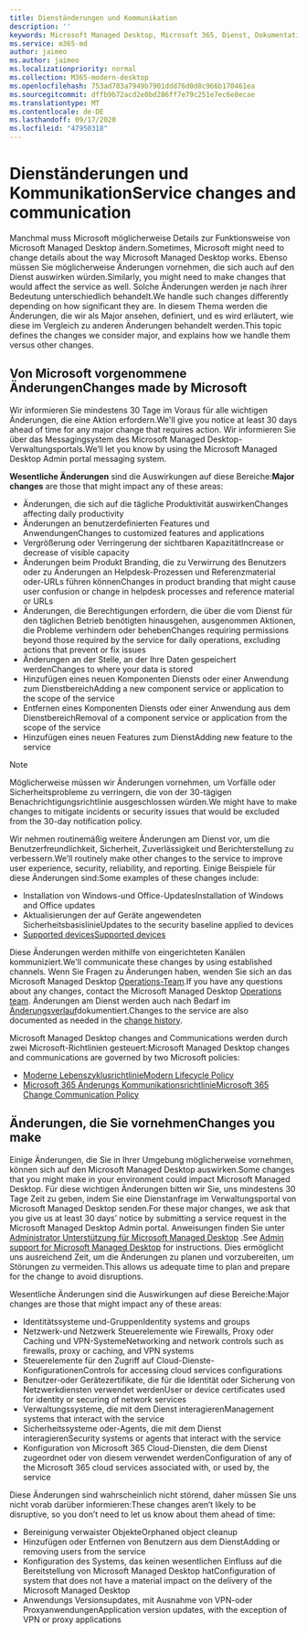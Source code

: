 ```yaml
---
title: Dienständerungen und Kommunikation
description: ''
keywords: Microsoft Managed Desktop, Microsoft 365, Dienst, Dokumentation
ms.service: m365-md
author: jaimeo
ms.author: jaimeo
ms.localizationpriority: normal
ms.collection: M365-modern-desktop
ms.openlocfilehash: 753ad703a7949b7901ddd76d0d8c966b170461ea
ms.sourcegitcommit: dffb9b72acd2e0bd286ff7e79c251e7ec6e8ecae
ms.translationtype: MT
ms.contentlocale: de-DE
ms.lasthandoff: 09/17/2020
ms.locfileid: "47950318"
---
```

# <a name="service-changes-and-communication"></a><span data-ttu-id="d3f75-103">Dienständerungen und Kommunikation</span><span class="sxs-lookup"><span data-stu-id="d3f75-103">Service changes and communication</span></span>

<span data-ttu-id="d3f75-104">Manchmal muss Microsoft möglicherweise Details zur Funktionsweise von Microsoft Managed Desktop ändern.</span><span class="sxs-lookup"><span data-stu-id="d3f75-104">Sometimes, Microsoft might need to change details about the way Microsoft Managed Desktop works.</span></span> <span data-ttu-id="d3f75-105">Ebenso müssen Sie möglicherweise Änderungen vornehmen, die sich auch auf den Dienst auswirken würden.</span><span class="sxs-lookup"><span data-stu-id="d3f75-105">Similarly, you might need to make changes that would affect the service as well.</span></span> <span data-ttu-id="d3f75-106">Solche Änderungen werden je nach ihrer Bedeutung unterschiedlich behandelt.</span><span class="sxs-lookup"><span data-stu-id="d3f75-106">We handle such changes differently depending on how significant they are.</span></span> <span data-ttu-id="d3f75-107">In diesem Thema werden die Änderungen, die wir als Major ansehen, definiert, und es wird erläutert, wie diese im Vergleich zu anderen Änderungen behandelt werden.</span><span class="sxs-lookup"><span data-stu-id="d3f75-107">This topic defines the changes we consider major, and explains how we handle them versus other changes.</span></span>



## <a name="changes-made-by-microsoft"></a><span data-ttu-id="d3f75-108">Von Microsoft vorgenommene Änderungen</span><span class="sxs-lookup"><span data-stu-id="d3f75-108">Changes made by Microsoft</span></span>

<span data-ttu-id="d3f75-109">Wir informieren Sie mindestens 30 Tage im Voraus für alle wichtigen Änderungen, die eine Aktion erfordern.</span><span class="sxs-lookup"><span data-stu-id="d3f75-109">We'll give you notice at least 30 days ahead of time for any major change that requires action.</span></span> <span data-ttu-id="d3f75-110">Wir informieren Sie über das Messagingsystem des Microsoft Managed Desktop-Verwaltungsportals.</span><span class="sxs-lookup"><span data-stu-id="d3f75-110">We’ll let you know by using the Microsoft Managed Desktop Admin portal messaging system.</span></span>

<span data-ttu-id="d3f75-111">**Wesentliche Änderungen** sind die Auswirkungen auf diese Bereiche:</span><span class="sxs-lookup"><span data-stu-id="d3f75-111">**Major changes** are those that might impact any of these areas:</span></span>
- <span data-ttu-id="d3f75-112">Änderungen, die sich auf die tägliche Produktivität auswirken</span><span class="sxs-lookup"><span data-stu-id="d3f75-112">Changes affecting daily productivity</span></span>
- <span data-ttu-id="d3f75-113">Änderungen an benutzerdefinierten Features und Anwendungen</span><span class="sxs-lookup"><span data-stu-id="d3f75-113">Changes to customized features and applications</span></span>
- <span data-ttu-id="d3f75-114">Vergrößerung oder Verringerung der sichtbaren Kapazität</span><span class="sxs-lookup"><span data-stu-id="d3f75-114">Increase or decrease of visible capacity</span></span>
- <span data-ttu-id="d3f75-115">Änderungen beim Produkt Branding, die zu Verwirrung des Benutzers oder zu Änderungen an Helpdesk-Prozessen und Referenzmaterial oder-URLs führen können</span><span class="sxs-lookup"><span data-stu-id="d3f75-115">Changes in product branding that might cause user confusion or change in helpdesk processes and reference material or URLs</span></span>
- <span data-ttu-id="d3f75-116">Änderungen, die Berechtigungen erfordern, die über die vom Dienst für den täglichen Betrieb benötigten hinausgehen, ausgenommen Aktionen, die Probleme verhindern oder beheben</span><span class="sxs-lookup"><span data-stu-id="d3f75-116">Changes requiring permissions beyond those required by the service for daily operations, excluding actions that prevent or fix issues</span></span>
- <span data-ttu-id="d3f75-117">Änderungen an der Stelle, an der Ihre Daten gespeichert werden</span><span class="sxs-lookup"><span data-stu-id="d3f75-117">Changes to where your data is stored</span></span>
- <span data-ttu-id="d3f75-118">Hinzufügen eines neuen Komponenten Diensts oder einer Anwendung zum Dienstbereich</span><span class="sxs-lookup"><span data-stu-id="d3f75-118">Adding a new component service or application to the scope of the service</span></span>
- <span data-ttu-id="d3f75-119">Entfernen eines Komponenten Diensts oder einer Anwendung aus dem Dienstbereich</span><span class="sxs-lookup"><span data-stu-id="d3f75-119">Removal of a component service or application from the scope of the service</span></span>
- <span data-ttu-id="d3f75-120">Hinzufügen eines neuen Features zum Dienst</span><span class="sxs-lookup"><span data-stu-id="d3f75-120">Adding new feature to the service</span></span>

> [!NOTE]
> <span data-ttu-id="d3f75-121">Möglicherweise müssen wir Änderungen vornehmen, um Vorfälle oder Sicherheitsprobleme zu verringern, die von der 30-tägigen Benachrichtigungsrichtlinie ausgeschlossen würden.</span><span class="sxs-lookup"><span data-stu-id="d3f75-121">We might have to make changes to mitigate incidents or security issues that would be excluded from the 30-day notification policy.</span></span>

<span data-ttu-id="d3f75-122">Wir nehmen routinemäßig weitere Änderungen am Dienst vor, um die Benutzerfreundlichkeit, Sicherheit, Zuverlässigkeit und Berichterstellung zu verbessern.</span><span class="sxs-lookup"><span data-stu-id="d3f75-122">We’ll routinely make other changes to the service to improve user experience, security, reliability, and reporting.</span></span> <span data-ttu-id="d3f75-123">Einige Beispiele für diese Änderungen sind:</span><span class="sxs-lookup"><span data-stu-id="d3f75-123">Some examples of these changes include:</span></span>

- <span data-ttu-id="d3f75-124">Installation von Windows-und Office-Updates</span><span class="sxs-lookup"><span data-stu-id="d3f75-124">Installation of Windows and Office updates</span></span>
- <span data-ttu-id="d3f75-125">Aktualisierungen der auf Geräte angewendeten Sicherheitsbasislinie</span><span class="sxs-lookup"><span data-stu-id="d3f75-125">Updates to the security baseline applied to devices</span></span>
- [<span data-ttu-id="d3f75-126">Supported devices</span><span class="sxs-lookup"><span data-stu-id="d3f75-126">Supported devices</span></span>](device-list.md)

<span data-ttu-id="d3f75-127">Diese Änderungen werden mithilfe von eingerichteten Kanälen kommuniziert.</span><span class="sxs-lookup"><span data-stu-id="d3f75-127">We'll communicate these changes by using established channels.</span></span> <span data-ttu-id="d3f75-128">Wenn Sie Fragen zu Änderungen haben, wenden Sie sich an das Microsoft Managed Desktop [Operations-Team](../working-with-managed-desktop/admin-support.md).</span><span class="sxs-lookup"><span data-stu-id="d3f75-128">If you have any questions about any changes, contact the Microsoft Managed Desktop [Operations team](../working-with-managed-desktop/admin-support.md).</span></span> <span data-ttu-id="d3f75-129">Änderungen am Dienst werden auch nach Bedarf im [Änderungsverlauf](../change-history-managed-desktop.md)dokumentiert.</span><span class="sxs-lookup"><span data-stu-id="d3f75-129">Changes to the service are also documented as needed in the [change history](../change-history-managed-desktop.md).</span></span>

<span data-ttu-id="d3f75-130">Microsoft Managed Desktop changes and Communications werden durch zwei Microsoft-Richtlinien gesteuert:</span><span class="sxs-lookup"><span data-stu-id="d3f75-130">Microsoft Managed Desktop changes and communications are governed by two Microsoft policies:</span></span>
- [<span data-ttu-id="d3f75-131">Moderne Lebenszyklusrichtlinie</span><span class="sxs-lookup"><span data-stu-id="d3f75-131">Modern Lifecycle Policy</span></span>](https://support.microsoft.com/help/30881/modern-lifecycle-policy)
- [<span data-ttu-id="d3f75-132">Microsoft 365 Änderungs Kommunikationsrichtlinie</span><span class="sxs-lookup"><span data-stu-id="d3f75-132">Microsoft 365 Change Communication Policy</span></span>](https://docs.microsoft.com/office365/admin/manage/message-center?redirectSourcePath=%252fen-us%252farticle%252fMessage-center-in-Office-365-38FB3333-BFCC-4340-A37B-DEDA509C2093&view=o365-worldwide)

## <a name="changes-you-make"></a><span data-ttu-id="d3f75-133">Änderungen, die Sie vornehmen</span><span class="sxs-lookup"><span data-stu-id="d3f75-133">Changes you make</span></span>

<span data-ttu-id="d3f75-134">Einige Änderungen, die Sie in Ihrer Umgebung möglicherweise vornehmen, können sich auf den Microsoft Managed Desktop auswirken.</span><span class="sxs-lookup"><span data-stu-id="d3f75-134">Some changes that you might make in your environment could impact Microsoft Managed Desktop.</span></span> <span data-ttu-id="d3f75-135">Für diese wichtigen Änderungen bitten wir Sie, uns mindestens 30 Tage Zeit zu geben, indem Sie eine Dienstanfrage im Verwaltungsportal von Microsoft Managed Desktop senden.</span><span class="sxs-lookup"><span data-stu-id="d3f75-135">For these major changes, we ask that you give us at least 30 days’ notice by submitting a service request in the Microsoft Managed Desktop Admin portal.</span></span> <span data-ttu-id="d3f75-136">Anweisungen finden Sie unter [Administrator Unterstützung für Microsoft Managed Desktop](../working-with-managed-desktop/admin-support.md) .</span><span class="sxs-lookup"><span data-stu-id="d3f75-136">See [Admin support for Microsoft Managed Desktop](../working-with-managed-desktop/admin-support.md) for instructions.</span></span> <span data-ttu-id="d3f75-137">Dies ermöglicht uns ausreichend Zeit, um die Änderungen zu planen und vorzubereiten, um Störungen zu vermeiden.</span><span class="sxs-lookup"><span data-stu-id="d3f75-137">This allows us adequate time to plan and prepare for the change to avoid disruptions.</span></span>

<span data-ttu-id="d3f75-138">Wesentliche Änderungen sind die Auswirkungen auf diese Bereiche:</span><span class="sxs-lookup"><span data-stu-id="d3f75-138">Major changes are those that might impact any of these areas:</span></span>

- <span data-ttu-id="d3f75-139">Identitätssysteme und-Gruppen</span><span class="sxs-lookup"><span data-stu-id="d3f75-139">Identity systems and groups</span></span>
- <span data-ttu-id="d3f75-140">Netzwerk-und Netzwerk Steuerelemente wie Firewalls, Proxy oder Caching und VPN-Systeme</span><span class="sxs-lookup"><span data-stu-id="d3f75-140">Networking and network controls such as firewalls, proxy or caching, and VPN systems</span></span>
- <span data-ttu-id="d3f75-141">Steuerelemente für den Zugriff auf Cloud-Dienste-Konfigurationen</span><span class="sxs-lookup"><span data-stu-id="d3f75-141">Controls for accessing cloud services configurations</span></span>
- <span data-ttu-id="d3f75-142">Benutzer-oder Gerätezertifikate, die für die Identität oder Sicherung von Netzwerkdiensten verwendet werden</span><span class="sxs-lookup"><span data-stu-id="d3f75-142">User or device certificates used for identity or securing of network services</span></span>
- <span data-ttu-id="d3f75-143">Verwaltungssysteme, die mit dem Dienst interagieren</span><span class="sxs-lookup"><span data-stu-id="d3f75-143">Management systems that interact with the service</span></span>
- <span data-ttu-id="d3f75-144">Sicherheitssysteme oder-Agents, die mit dem Dienst interagieren</span><span class="sxs-lookup"><span data-stu-id="d3f75-144">Security systems or agents that interact with the service</span></span>
- <span data-ttu-id="d3f75-145">Konfiguration von Microsoft 365 Cloud-Diensten, die dem Dienst zugeordnet oder von diesem verwendet werden</span><span class="sxs-lookup"><span data-stu-id="d3f75-145">Configuration of any of the Microsoft 365 cloud services associated with, or used by, the service</span></span>

<span data-ttu-id="d3f75-146">Diese Änderungen sind wahrscheinlich nicht störend, daher müssen Sie uns nicht vorab darüber informieren:</span><span class="sxs-lookup"><span data-stu-id="d3f75-146">These changes aren’t likely to be disruptive, so you don’t need to let us know about them ahead of time:</span></span>

- <span data-ttu-id="d3f75-147">Bereinigung verwaister Objekte</span><span class="sxs-lookup"><span data-stu-id="d3f75-147">Orphaned object cleanup</span></span>
- <span data-ttu-id="d3f75-148">Hinzufügen oder Entfernen von Benutzern aus dem Dienst</span><span class="sxs-lookup"><span data-stu-id="d3f75-148">Adding or removing users from the service</span></span>
- <span data-ttu-id="d3f75-149">Konfiguration des Systems, das keinen wesentlichen Einfluss auf die Bereitstellung von Microsoft Managed Desktop hat</span><span class="sxs-lookup"><span data-stu-id="d3f75-149">Configuration of system that does not have a material impact on the delivery of the Microsoft Managed Desktop</span></span>
- <span data-ttu-id="d3f75-150">Anwendungs Versionsupdates, mit Ausnahme von VPN-oder Proxyanwendungen</span><span class="sxs-lookup"><span data-stu-id="d3f75-150">Application version updates, with the exception of VPN or proxy applications</span></span>


